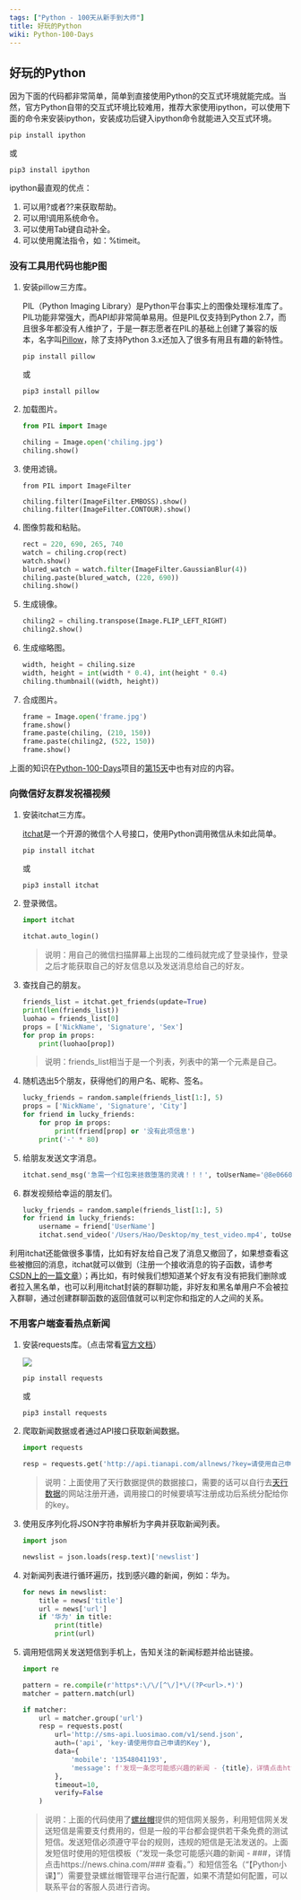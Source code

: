 ```yaml
---
tags: ["Python - 100天从新手到大师"]
title: 好玩的Python
wiki: Python-100-Days
---
```


## 好玩的Python

因为下面的代码都非常简单，简单到直接使用Python的交互式环境就能完成。当然，官方Python自带的交互式环境比较难用，推荐大家使用ipython，可以使用下面的命令来安装ipython，安装成功后键入ipython命令就能进入交互式环境。

```Shell
pip install ipython
```

或

```Shell
pip3 install ipython
```

ipython最直观的优点：

1. 可以用?或者??来获取帮助。
2. 可以用!调用系统命令。
3. 可以使用Tab键自动补全。
4. 可以使用魔法指令，如：%timeit。

### 没有工具用代码也能P图

1. 安装pillow三方库。

   PIL（Python Imaging Library）是Python平台事实上的图像处理标准库了。PIL功能非常强大，而API却非常简单易用。但是PIL仅支持到Python 2.7，而且很多年都没有人维护了，于是一群志愿者在PIL的基础上创建了兼容的版本，名字叫[Pillow](https://github.com/python-pillow/Pillow)，除了支持Python 3.x还加入了很多有用且有趣的新特性。

   ```Shell
   pip install pillow
   ```

   或

   ```Shell
   pip3 install pillow
   ```

2. 加载图片。

   ```Python
   from PIL import Image
   
   chiling = Image.open('chiling.jpg')
   chiling.show()
   ```

3. 使用滤镜。

   ```Shell
   from PIL import ImageFilter
   
   chiling.filter(ImageFilter.EMBOSS).show()
   chiling.filter(ImageFilter.CONTOUR).show()
   ```

4. 图像剪裁和粘贴。

   ```Python
   rect = 220, 690, 265, 740 
   watch = chiling.crop(rect)
   watch.show()
   blured_watch = watch.filter(ImageFilter.GaussianBlur(4))
   chiling.paste(blured_watch, (220, 690))
   chiling.show()
   ```

5. 生成镜像。

   ```Python
   chiling2 = chiling.transpose(Image.FLIP_LEFT_RIGHT)
   chiling2.show()
   ```

6. 生成缩略图。

   ```Python
   width, height = chiling.size
   width, height = int(width * 0.4), int(height * 0.4)
   chiling.thumbnail((width, height))
   ```

7. 合成图片。

   ```Python
   frame = Image.open('frame.jpg')
   frame.show()
   frame.paste(chiling, (210, 150))
   frame.paste(chiling2, (522, 150))
   frame.show()
   ```

上面的知识在[Python-100-Days](https://github.com/jackfrued/Python-100-Days)项目的[第15天](<https://github.com/jackfrued/Python-100-Days/blob/master/Day01-15/15.%E5%9B%BE%E5%83%8F%E5%92%8C%E5%8A%9E%E5%85%AC%E6%96%87%E6%A1%A3%E5%A4%84%E7%90%86.md>)中也有对应的内容。

### 向微信好友群发祝福视频

1. 安装itchat三方库。

   [itchat](<https://itchat.readthedocs.io/zh/latest/>)是一个开源的微信个人号接口，使用Python调用微信从未如此简单。

   ```Shell
   pip install itchat
   ```

   或

   ```Shell
   pip3 install itchat
   ```

2. 登录微信。

   ```Python
   import itchat
   
   itchat.auto_login()
   ```

   > 说明：用自己的微信扫描屏幕上出现的二维码就完成了登录操作，登录之后才能获取自己的好友信息以及发送消息给自己的好友。

3. 查找自己的朋友。

   ```Python
   friends_list = itchat.get_friends(update=True)
   print(len(friends_list))
   luohao = friends_list[0]
   props = ['NickName', 'Signature', 'Sex']
   for prop in props:
       print(luohao[prop])
   ```

   > 说明：friends_list相当于是一个列表，列表中的第一个元素是自己。

4. 随机选出5个朋友，获得他们的用户名、昵称、签名。

   ```Python
   lucky_friends = random.sample(friends_list[1:], 5) 
   props = ['NickName', 'Signature', 'City']
   for friend in lucky_friends:
       for prop in props:
           print(friend[prop] or '没有此项信息')    
       print('-' * 80)
   ```

5. 给朋友发送文字消息。

   ```Python
   itchat.send_msg('急需一个红包来拯救堕落的灵魂！！！', toUserName='@8e06606db03f0e28d0ff884083f727e6')
   ```

6. 群发视频给幸运的朋友们。

   ```Python
   lucky_friends = random.sample(friends_list[1:], 5) 
   for friend in lucky_friends:
       username = friend['UserName']
       itchat.send_video('/Users/Hao/Desktop/my_test_video.mp4', toUserName=username)
   ```

利用itchat还能做很多事情，比如有好友给自己发了消息又撤回了，如果想查看这些被撤回的消息，itchat就可以做到（注册一个接收消息的钩子函数，请参考[CSDN上的一篇文章](<https://blog.csdn.net/enweitech/article/details/79585043>)）；再比如，有时候我们想知道某个好友有没有把我们删除或者拉入黑名单，也可以利用itchat封装的群聊功能，非好友和黑名单用户不会被拉入群聊，通过创建群聊函数的返回值就可以判定你和指定的人之间的关系。

### 不用客户端查看热点新闻

1. 安装requests库。（点击常看[官方文档](<https://2.python-requests.org/zh_CN/latest/>)）

   <img src="../res/requests.png">

   ```Shell
   pip install requests
   ```

   或

   ```Shell
   pip3 install requests
   ```

2. 爬取新闻数据或者通过API接口获取新闻数据。

   ```Python
   import requests
   
   resp = requests.get('http://api.tianapi.com/allnews/?key=请使用自己申请的Key&col=7&num=50')
   ```

   > 说明：上面使用了天行数据提供的数据接口，需要的话可以自行去[天行数据](<https://www.tianapi.com/>)的网站注册开通，调用接口的时候要填写注册成功后系统分配给你的key。

3. 使用反序列化将JSON字符串解析为字典并获取新闻列表。

   ```Python
   import json
   
   newslist = json.loads(resp.text)['newslist']
   ```

4. 对新闻列表进行循环遍历，找到感兴趣的新闻，例如：华为。

   ```Python
   for news in newslist:
       title = news['title']
       url = news['url']
       if '华为' in title:
           print(title)
           print(url)
   ```

5. 调用短信网关发送短信到手机上，告知关注的新闻标题并给出链接。

   ```Python
   import re
   
   pattern = re.compile(r'https*:\/\/[^\/]*\/(?P<url>.*)') 
   matcher = pattern.match(url)
   
   if matcher:
       url = matcher.group('url')
       resp = requests.post(
           url='http://sms-api.luosimao.com/v1/send.json',
           auth=('api', 'key-请使用你自己申请的Key'),
           data={
               'mobile': '13548041193',
               'message': f'发现一条您可能感兴趣的新闻 - {title}，详情点击https://news.china.com/{url} 查看。【Python小课】'
           },
           timeout=10,
           verify=False
       )
   ```

   > 说明：上面的代码使用了[螺丝帽](<https://luosimao.com/>)提供的短信网关服务，利用短信网关发送短信是需要支付费用的，但是一般的平台都会提供若干条免费的测试短信。发送短信必须遵守平台的规则，违规的短信是无法发送的。上面发短信时使用的短信模板（“发现一条您可能感兴趣的新闻 - ###，详情点击https://news.china.com/### 查看。”）和短信签名（“【Python小课】”）需要登录螺丝帽管理平台进行配置，如果不清楚如何配置，可以联系平台的客服人员进行咨询。